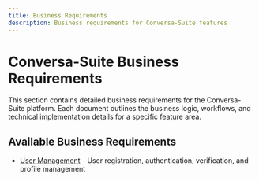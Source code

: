 ```yaml
---
title: Business Requirements
description: Business requirements for Conversa-Suite features
---
```


# Conversa-Suite Business Requirements

This section contains detailed business requirements for the Conversa-Suite platform. Each document outlines the business logic, workflows, and technical implementation details for a specific feature area.

## Available Business Requirements

- [User Management](./user-management) - User registration, authentication, verification, and profile management 